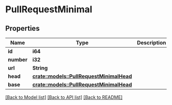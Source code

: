 # PullRequestMinimal

## Properties

Name | Type | Description | Notes
------------ | ------------- | ------------- | -------------
**id** | **i64** |  | 
**number** | **i32** |  | 
**url** | **String** |  | 
**head** | [**crate::models::PullRequestMinimalHead**](pull_request_minimal_head.md) |  | 
**base** | [**crate::models::PullRequestMinimalHead**](pull_request_minimal_head.md) |  | 

[[Back to Model list]](../README.md#documentation-for-models) [[Back to API list]](../README.md#documentation-for-api-endpoints) [[Back to README]](../README.md)


